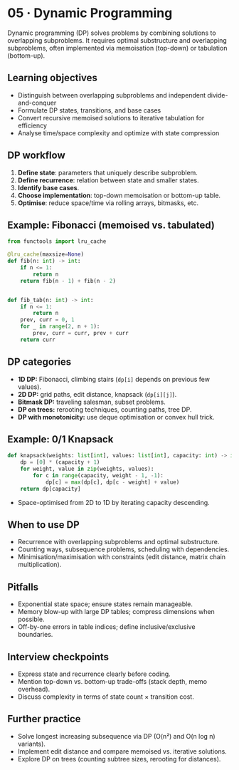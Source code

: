 # 05 · Dynamic Programming

Dynamic programming (DP) solves problems by combining solutions to overlapping subproblems. It requires optimal substructure and overlapping subproblems, often implemented via memoisation (top-down) or tabulation (bottom-up).

## Learning objectives
- Distinguish between overlapping subproblems and independent divide-and-conquer
- Formulate DP states, transitions, and base cases
- Convert recursive memoised solutions to iterative tabulation for efficiency
- Analyse time/space complexity and optimize with state compression

## DP workflow
1. **Define state**: parameters that uniquely describe subproblem.
2. **Define recurrence**: relation between state and smaller states.
3. **Identify base cases**.
4. **Choose implementation**: top-down memoisation or bottom-up table.
5. **Optimise**: reduce space/time via rolling arrays, bitmasks, etc.

## Example: Fibonacci (memoised vs. tabulated)

```python
from functools import lru_cache

@lru_cache(maxsize=None)
def fib(n: int) -> int:
    if n <= 1:
        return n
    return fib(n - 1) + fib(n - 2)


def fib_tab(n: int) -> int:
    if n <= 1:
        return n
    prev, curr = 0, 1
    for _ in range(2, n + 1):
        prev, curr = curr, prev + curr
    return curr
```

## DP categories
- **1D DP:** Fibonacci, climbing stairs (`dp[i]` depends on previous few values).
- **2D DP:** grid paths, edit distance, knapsack (`dp[i][j]`).
- **Bitmask DP:** traveling salesman, subset problems.
- **DP on trees:** rerooting techniques, counting paths, tree DP.
- **DP with monotonicity:** use deque optimisation or convex hull trick.

## Example: 0/1 Knapsack

```python
def knapsack(weights: list[int], values: list[int], capacity: int) -> int:
    dp = [0] * (capacity + 1)
    for weight, value in zip(weights, values):
        for c in range(capacity, weight - 1, -1):
            dp[c] = max(dp[c], dp[c - weight] + value)
    return dp[capacity]
```

- Space-optimised from 2D to 1D by iterating capacity descending.

## When to use DP
- Recurrence with overlapping subproblems and optimal substructure.
- Counting ways, subsequence problems, scheduling with dependencies.
- Minimisation/maximisation with constraints (edit distance, matrix chain multiplication).

## Pitfalls
- Exponential state space; ensure states remain manageable.
- Memory blow-up with large DP tables; compress dimensions when possible.
- Off-by-one errors in table indices; define inclusive/exclusive boundaries.

## Interview checkpoints
- Express state and recurrence clearly before coding.
- Mention top-down vs. bottom-up trade-offs (stack depth, memo overhead).
- Discuss complexity in terms of state count × transition cost.

## Further practice
- Solve longest increasing subsequence via DP (O(n²) and O(n log n) variants).
- Implement edit distance and compare memoised vs. iterative solutions.
- Explore DP on trees (counting subtree sizes, rerooting for distances).
